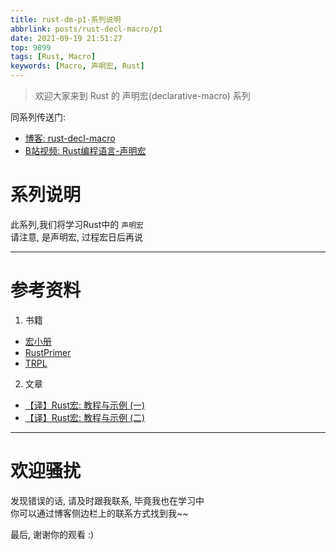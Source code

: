 ```yaml
---
title: rust-dm-p1-系列说明
abbrlink: posts/rust-decl-macro/p1
date: 2021-09-19 21:51:27
top: 9899
tags: [Rust, Macro]
keywords: [Macro, 声明宏, Rust]
---
```

> 欢迎大家来到 Rust 的 声明宏(declarative-macro) 系列  
<!-- more -->

同系列传送门:  
- [博客: rust-decl-macro](/categories/rust-decl-macro) 
- [B站视频: Rust编程语言-声明宏](https://www.bilibili.com/video/BV1Wv411W7FH?p=1)

# 系列说明
此系列,我们将学习Rust中的 `声明宏`  
请注意, 是声明宏, 过程宏日后再说
- - - 
# 参考资料
1. 书籍
- [宏小册](https://zjp-cn.github.io/tlborm/)  
- [RustPrimer](https://rustcc.gitbooks.io/rustprimer/content/macro/macro.html)
- [TRPL](https://kaisery.github.io/trpl-zh-cn/ch19-06-macros.html)
2. 文章  
- [【译】Rust宏: 教程与示例 (一)](https://zhuanlan.zhihu.com/p/353421021)
- [【译】Rust宏: 教程与示例 (二)](https://zhuanlan.zhihu.com/p/356427780)

- - -
# 欢迎骚扰
发现错误的话, 请及时跟我联系, 毕竟我也在学习中  
你可以通过博客侧边栏上的联系方式找到我~~  

最后, 谢谢你的观看 :)
